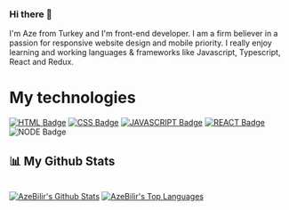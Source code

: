 ### Hi there 👋

I'm Aze from Turkey and I'm front-end developer. I am a firm believer in a passion for responsive website design and mobile priority. I really enjoy learning and working languages & frameworks like Javascript, Typescript, React and Redux.





# My technologies

<p align="left" style="min-width: 300px">

 [![HTML Badge](https://img.shields.io/badge/-HTML-f67c01?style=for-the-badge&labelColor=141929&logo=html5&logoColor=f67c01)](#) [![CSS Badge](https://img.shields.io/badge/-CSS-30ace0?style=for-the-badge&labelColor=141929&logo=css3&logoColor=30ace0)](#) [![JAVASCRIPT Badge](https://img.shields.io/badge/-Javascript-fbff00?style=for-the-badge&labelColor=141929&logo=javascript&logoColor=fbff00)](#) [![REACT Badge](https://img.shields.io/badge/-React-00ffd9?style=for-the-badge&labelColor=141929&logo=react&logoColor=00ffd9)](#) ![NODE Badge](https://img.shields.io/badge/-NodeJS-26bf00?style=for-the-badge&labelColor=141929&logo=node.js&logoColor=04bf1d)
 
## 📊 My Github Stats

  <br/>
    <a href="https://github.com/AzeBilir/github-readme-stats"><img alt="AzeBilir's Github Stats" src="https://github-readme-stats.vercel.app/api?username=AzeBilir&show_icons=true&count_private=true&theme=react&hide_border=true&bg_color=0D1117" /></a>
  <a href="https://github.com/AzeBilir/github-readme-stats"><img alt="AzeBilir's Top Languages" src="https://github-readme-stats.vercel.app/api/top-langs/?username=AzeBilir&langs_count=8&count_private=true&layout=compact&theme=react&hide_border=true&bg_color=0D1117" /></a>
  <br/>
<!--
**AzeBilir/AzeBilir** is a ✨ _special_ ✨ repository because its `README.md` (this file) appears on your GitHub profile.

Here are some ideas to get you started:

- 🔭 I’m currently working on 
- 
- 👯 I’m looking to collaborate on ...
- 🤔 I’m looking for help with ...
- 💬 Ask me about ...
- 📫 How to reach me: ...
- 😄 Pronouns: ...
- ⚡ Fun fact: ...


## 🚀 Languages and Tools:
<p align="left"> 
    <a href="https://developer.mozilla.org/en-US/docs/Web/JavaScript" target="_blank"> <img src="https://img.icons8.com/color/48/000000/javascript.png"/> </a> 
    <a href="https://www.w3.org/html/" target="_blank"> <img src="https://img.icons8.com/color/48/000000/html-5.png"/> </a> 
    <a href="https://www.w3schools.com/css/" target="_blank"> <img src="https://img.icons8.com/color/48/000000/css3.png"/> </a> 
    <a href="https://getbootstrap.com" target="_blank"> <img src="https://img.icons8.com/color/48/000000/bootstrap.png"/> </a> 
    <a style="padding-right:8px;" href="https://nodejs.org" target="_blank"> <img src="https://img.icons8.com/color/48/000000/nodejs.png"/> </a> 
</p>

-->

